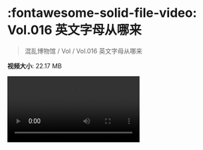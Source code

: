 # :fontawesome-solid-file-video: Vol.016 英文字母从哪来

> 混乱博物馆 / Vol / Vol.016 英文字母从哪来

**视频大小**: 22.17 MB

<div class="video"><video src="https://file.hsyhx.top/archive/混乱博物馆/Vol/016.mp4" controls preload>🤔 您的浏览器不支持 video 标签</video></div>